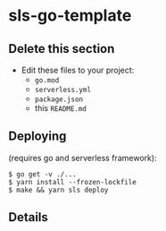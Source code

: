 # sls-go-template

## Delete this section

  * Edit these files to your project:
    * `go.mod`
    * `serverless.yml`
    * `package.json`
    * this `README.md`

## Deploying

(requires go and serverless framework):

```
$ go get -v ./...
$ yarn install --frozen-lockfile
$ make && yarn sls deploy
```

## Details

